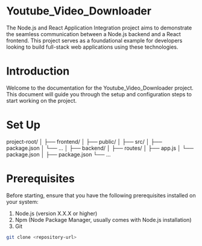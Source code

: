 # Youtube_Video_Downloader
The Node.js and React Application Integration project aims to demonstrate the seamless communication between a Node.js backend and a React frontend. This project serves as a foundational example for developers looking to build full-stack web applications using these technologies.

# Introduction

Welcome to the documentation for the Youtube_Video_Downloader project. This document will guide you through the setup and configuration steps to start working on the project.

# Set Up
project-root/
│
├── frontend/
│   ├── public/
│   ├── src/
│   ├── package.json
│   └── ...
│
├── backend/
│   ├── routes/
│   ├── app.js
│   └── package.json
│
├── package.json
└── ...
# Prerequisites

Before starting, ensure that you have the following prerequisites installed on your system:

1. Node.js (version X.X.X or higher)
2. Npm (Node Package Manager, usually comes with Node.js installation)
3. Git


```bash
git clone <repository-url>
```

